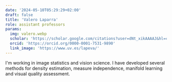 ```yaml
---
date: '2024-05-10T05:29:29+02:00'
draft: false
title: 'Valero Laparra'
role: assistant professors
params:
  img: valero.webp
  scholar: 'https://scholar.google.com/citations?user=dNt_xikAAAAJ&hl=ca'
  orcid: 'https://orcid.org/0000-0001-7531-9890'
  link_image: 'https://www.uv.es/lapeva/'
---
```


I'm working in image statistics and vision science. I have developed several methods for density estimation, measure independence, manifold learning and visual quality assessment.